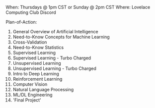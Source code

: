 When: Thursdays @ 1pm CST or Sunday @ 2pm CST
Where: Lovelace Computing Club Discord

Plan-of-Action:
1. General Overview of Artificial Intelligence 
2. Need-to-Know Concepts for Machine Learning 
3. Cross-Validation
4. Need-to-Know Statistics
5. Supervised Learning
5. Supervised Learning - Turbo Charged
6. Unsupervised Learning
7. Unsupervised Learning - Turbo Charged
8. Intro to Deep Learning
9. Reinforcement Learning
10. Computer Vision
11. Natural Language Processing
12. ML/DL Engineering
13. 'Final Project'
